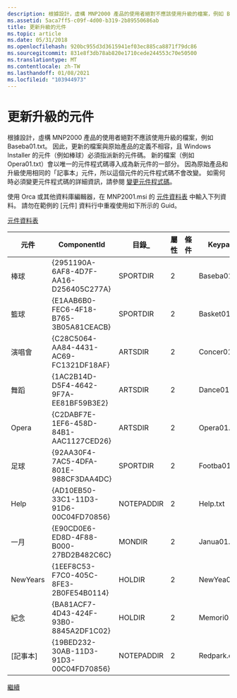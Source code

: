 ```yaml
---
description: 根據設計，虛構 MNP2000 產品的使用者絕對不應該使用升級的檔案，例如 Baseba01.txt。
ms.assetid: 5aca7ff5-c09f-4d00-b319-2b89550686ab
title: 更新升級的元件
ms.topic: article
ms.date: 05/31/2018
ms.openlocfilehash: 920bc955d3d3615941ef03ec885ca8871f79dc86
ms.sourcegitcommit: 831e8f3db78ab820e1710cede244553c70e50500
ms.translationtype: MT
ms.contentlocale: zh-TW
ms.lasthandoff: 01/08/2021
ms.locfileid: "103944973"
---
```

# <a name="updating-components-for-an-upgrade"></a>更新升級的元件

根據設計，虛構 MNP2000 產品的使用者絕對不應該使用升級的檔案，例如 Baseba01.txt。 因此，更新的檔案與原始產品的定義不相容，且 Windows Installer 的元件（例如棒球）必須指派新的元件碼。 新的檔案（例如 Opera01.txt）會以唯一的元件程式碼導入成為新元件的一部分。 因為原始產品和升級使用相同的「記事本」元件，所以這個元件的元件程式碼不會改變。 如需何時必須變更元件程式碼的詳細資訊，請參閱 [變更元件程式碼](changing-the-component-code.md)。

使用 Orca 或其他資料庫編輯器，在 MNP2001.msi 的 [元件資料表](component-table.md) 中輸入下列資料。 請勿在範例的 [元件] 資料行中重複使用如下所示的 Guid。

[元件資料表](component-table.md)



| 元件  | ComponentId                            | 目錄\_ | 屬性 | 條件 | Keypath      |
|------------|----------------------------------------|-------------|------------|-----------|--------------|
| 棒球   | {2951190A-6AF8-4D7F-AA16-D256405C277A} | SPORTDIR    | 2          |           | Baseba01.txt |
| 籃球 | {E1AAB6B0-FEC6-4F18-B765-3B05A81CEACB} | SPORTDIR    | 2          |           | Basket01.txt |
| 演唱會    | {C28C5064-AA84-4431-AC69-FC1321DF18AF} | ARTSDIR     | 2          |           | Concer01.txt |
| 舞蹈      | {1AC2B14D-D5F4-4642-9F7A-EE81BF59B3E2} | ARTSDIR     | 2          |           | Dance01.txt  |
| Opera      | {C2DABF7E-1EF6-458D-84B1-AAC1127CED26} | ARTSDIR     | 2          |           | Opera01.txt  |
| 足球   | {92AA30F4-7AC5-4DFA-801E-988CF3DAA4DC} | SPORTDIR    | 2          |           | Footba01.txt |
| Help       | {AD10EB50-33C1-11D3-91D6-00C04FD70856} | NOTEPADDIR  | 2          |           | Help.txt     |
| 一月    | {E90CD0E6-ED8D-4F88-B000-27BD2B482C6C} | MONDIR      | 2          |           | Janua01.txt  |
| NewYears   | {1EEF8C53-F7C0-405C-8FE3-2B0FE54B0114} | HOLDIR      | 2          |           | NewYea01.txt |
| 紀念   | {BA81ACF7-4D43-424F-93B0-8845A2DF1C02} | HOLDIR      | 2          |           | Memori01.txt |
| [記事本]    | {19BED232-30AB-11D3-91D3-00C04FD70856} | NOTEPADDIR  | 2          |           | Redpark.exe  |



 

[繼續](updating-features-for-an-upgrade.md)

 

 



